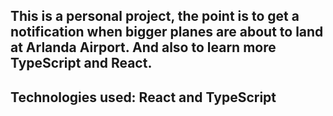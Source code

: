 ## This is a personal project, the point is to get a notification when bigger planes are about to land at Arlanda Airport. And also to learn more TypeScript and React.

## Technologies used: React and TypeScript
